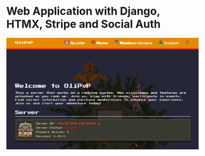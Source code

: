 # Web Application with Django, HTMX, Stripe and Social Auth
![thumbnail-website](olipvp-thumbnail.jpg)

